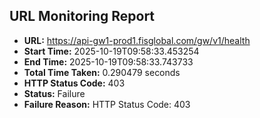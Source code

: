 ## URL Monitoring Report

- **URL:** https://api-gw1-prod1.fisglobal.com/gw/v1/health
- **Start Time:** 2025-10-19T09:58:33.453254
- **End Time:** 2025-10-19T09:58:33.743733
- **Total Time Taken:** 0.290479 seconds
- **HTTP Status Code:** 403
- **Status:** Failure
- **Failure Reason:** HTTP Status Code: 403
